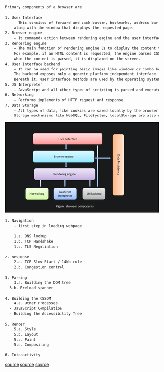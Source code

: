 ```html
Primary components of a browser are

1. User Interface
	– This consists of forward and back button, bookmarks, address bar etc.
	along with the window that displays the requested page.
2. Browser engine
	– It commands action between rendering engine and the user interface.
3. Rendering engine
	– The main function of rendering engine is to display the content that is requested.
	For example, if an HTML content is requested, the engine parses CSS and HTML and
	when the content is parsed, it is displayed on the screen.
4. User Interface backend
	– It can be used for painting basic images like windows or combo box.
	The backend exposes only a generic platform independent interface.
	Beneath it, user interface methods are used by the operating system.
5. JS Interpreter
	– JavaScript and all other types of scripting is parsed and executed by the inbuilt interpreter.
6. Networking
	– Performs implements of HTTP request and response.
7. Data Storage
	– All types of data, like cookies are saved locally by the browser.
	Storage mechanisms like WebSQL, FileSystem, localStorage are also supported by the browser.
```

![browser components](./Assets/browser_components.png "browser_components image")

```html
1. Navigation
	- first step in loading webpage

	1.a. DNS lookup
	1.b. TCP Handshake
	1.c. TLS Negotiation

2. Response
	2.a. TCP Slow Start / 14kb rule
	2.b. Congestion control

3. Parsing
	3.a. Building the DOM tree
  3.b. Preload scanner

4. Building the CSSOM
	4.a. Other Processes
  - JavaScript Compilation
  - Building the Accessibility Tree

5. Render
	5.a. Style
	5.b. Layout
	5.c. Paint
	5.d. Compositing

6. Interactivity
```

[source](https://developer.mozilla.org/en-US/docs/Web/Performance/How_browsers_work)
[source](https://web.dev/howbrowserswork/#Resources)
[source](https://www.lambdatest.com/blog/how-browsers-work-a-peek-under-the-hood/)
